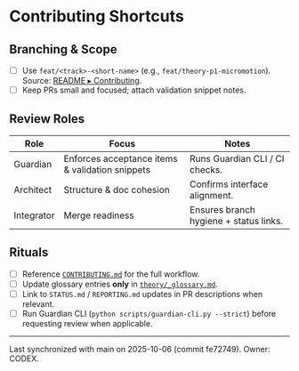 # Contributing Shortcuts

## Branching & Scope
- [ ] Use `feat/<track>-<short-name>` (e.g., `feat/theory-p1-micromotion`). Source: [README ▸ Contributing](../blob/main/README.md#contributing--reviews).
- [ ] Keep PRs small and focused; attach validation snippet notes.

## Review Roles
| Role | Focus | Notes |
| --- | --- | --- |
| Guardian | Enforces acceptance items & validation snippets | Runs Guardian CLI / CI checks. |
| Architect | Structure & doc cohesion | Confirms interface alignment. |
| Integrator | Merge readiness | Ensures branch hygiene + status links. |

## Rituals
- [ ] Reference [`CONTRIBUTING.md`](../blob/main/CONTRIBUTING.md) for the full workflow.
- [ ] Update glossary entries **only** in [`theory/_glossary.md`](../blob/main/theory/_glossary.md).
- [ ] Link to `STATUS.md` / `REPORTING.md` updates in PR descriptions when relevant.
- [ ] Run Guardian CLI (`python scripts/guardian-cli.py --strict`) before requesting review when applicable.

---
Last synchronized with main on 2025-10-06 (commit fe72749). Owner: CODEX.
